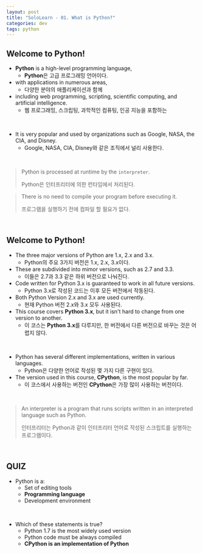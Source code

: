 ```yaml
---
layout: post
title: "SoloLearn - 01. What is Python?"
categories: dev
tags: python
---
```


## Welcome to Python!

- **Python** is a high-level programming language,
  - **Python**은 고급 프로그래밍 언어이다.
- with applications in numerous areas,
  - 다양한 분야의 애플리케이션과 함께
- including web programming, scripting, scientific computing, and artificial intelligence.
  - 웹 프로그래밍, 스크립팅, 과학적인 컴퓨팅, 인공 지능을 포함하는

<br>

- It is very popular and used by organizations such as Google, NASA, the CIA, and Disney.
  - Google, NASA, CIA, Disney와 같은 조직에서 널리 사용한다.

<br>

>Python is processed at runtime by the `interpreter`.
>
>Python은 인터프리터에 의한 런타임에서 처리된다.

> There is no need to compile your program before executing it.
>
> 프로그램을 실행하기 전에 컴파일 할 필요가 없다.

<br>

## Welcome to Python!

- The three major versions of Python are 1.x, 2.x and 3.x.
  - Python의 주요 3가지 버전은 1.x, 2.x, 3.x이다.
- These are subdivided into mimor versions, such as 2.7 and 3.3.
  - 이들은 2.7과 3.3 같은 하위 버전으로 나눠진다.
- Code written for Python 3.x is guaranteed to work in all future versions.
  - Python 3.x로 작성된 코드는 이후 모든 버전에서 작동된다.
- Both Python Version 2.x and 3.x are used currently.
  - 현재 Python 버전 2.x와 3.x 모두 사용된다.
- This course covers **Python 3.x**, but it isn't hard to change from one version to another.
  - 이 코스는 **Python 3.x**를 다루지만, 한 버전에서 다른 버전으로 바꾸는 것은 어렵지 않다.

<br>

- Python has several different implementations, written in various languages.
  - Python은 다양한 언어로 작성된 몇 가지 다른 구현이 있다.
- The version used in this course, **CPython**, is the most popular by far.
  - 이 코스에서 사용하는 버전인 **CPython**은 가장 많이 사용하는 버전이다.

<br>

> An interpreter is a program that runs scripts written in an interpreted language such as Python.
>
> 인터프리터는 Python과 같이 인터프리터 언어로 작성된 스크립트를 실행하는 프로그램이다.

<br>

## QUIZ

- Python is a:
  - Set of editing tools
  - **Programming language**
  - Development environment

<br>

- Which of these statements is true?
  - Python 1.7 is the most widely used version
  - Python code must be always compiled
  - **CPython is an implementation of Python**

<br>